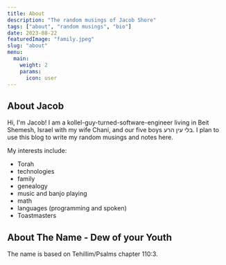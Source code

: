 ```yaml
---
title: About
description: "The random musings of Jacob Shore"
tags: ["about", "random musings", "bio"]
date: 2023-08-22
featuredImage: "family.jpeg"
slug: "about"
menu:
  main:
    weight: 2
    params:
      icon: user
---
```


## About Jacob

Hi, I'm Jacob! I am a kollel-guy-turned-software-engineer living in Beit Shemesh, Israel with my wife Chani, and our five boys בלי עין הרע. I plan to use this blog to write my random musings and notes here.

My interests include:

- Torah
- technologies
- family
- genealogy
- music and banjo playing
- math
- languages (programming and spoken)
- Toastmasters

## About The Name - Dew of your Youth

The name is based on Tehillim/Psalms chapter 110:3.
